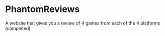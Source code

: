 # PhantomReviews
A website that gives you a review of 4 games from each of the 4 platforms
(completed)
